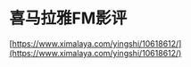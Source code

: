 # 喜马拉雅FM影评

[https://www.ximalaya.com/yingshi/10618612/](https://www.ximalaya.com/yingshi/10618612/)